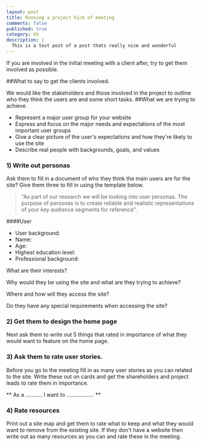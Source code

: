 ```yaml
---
layout: post
title: Running a project kick of meeting
comments: false
published: true
category: UX
description: |
  This is a test post of a post thats really nice and wonderful
---
```


If you are involved in the initial meeting with a client after, try to get them involved as possible.

##What to say to get the clients involved.

We would like the stakeholders and those involved in the project to outline who they think the users are and some short tasks.
##What we are trying to achieve.
* Represent a major user group for your website
* Express and focus on the major needs and expectations of the most important user groups
* Give a clear picture of the user's expectations and how they're likely to use the site
* Describe real people with backgrounds, goals, and values

### 1) Write out personas 
Ask them to fill in a document of who they think the main users are for the site? Give them three to fill in using the template below.

> "As part of our research we will be looking into user personas. The purpose of personas is to create reliable and realistic representations of your key audience segments for reference".

####User
* User background:
* Name: 
* Age:
* Highest education level:
* Professional background:

What are their interests?

Why would they be using the site and what are they trying to achieve?

Where and how will they access the site?

Do they have any special requirements when accessing the site?


### 2) Get them to design the home page 
Next ask them to write out 5 things that rated in importance of what they would want to feature on the home page.

### 3) Ask them to rate user stories.
Before you go to the meeting fill in as many user stories as you can related to the site. Write these out on cards and get the shareholders and project leads to rate them in importance.

** As a ........... I want to .................. **


### 4) Rate resources 
Print out a site map and get them to rate what to keep and what they would want to remove from the existing site. If they don't have a website then write out as many resources as you can and rate these in the meeting.